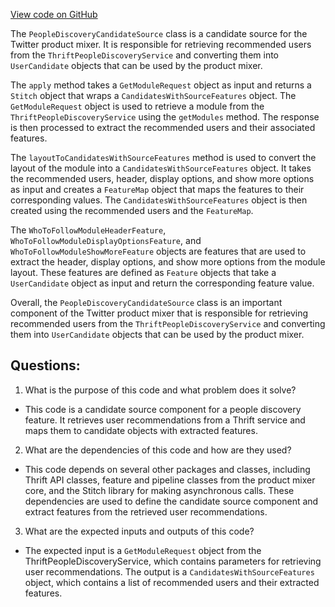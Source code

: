 [View code on GitHub](https://github.com/misbahsy/the-algorithm/product-mixer/component-library/src/main/scala/com/twitter/product_mixer/component_library/candidate_source/people_discovery/PeopleDiscoveryCandidateSource.scala)

The `PeopleDiscoveryCandidateSource` class is a candidate source for the Twitter product mixer. It is responsible for retrieving recommended users from the `ThriftPeopleDiscoveryService` and converting them into `UserCandidate` objects that can be used by the product mixer. 

The `apply` method takes a `GetModuleRequest` object as input and returns a `Stitch` object that wraps a `CandidatesWithSourceFeatures` object. The `GetModuleRequest` object is used to retrieve a module from the `ThriftPeopleDiscoveryService` using the `getModules` method. The response is then processed to extract the recommended users and their associated features. 

The `layoutToCandidatesWithSourceFeatures` method is used to convert the layout of the module into a `CandidatesWithSourceFeatures` object. It takes the recommended users, header, display options, and show more options as input and creates a `FeatureMap` object that maps the features to their corresponding values. The `CandidatesWithSourceFeatures` object is then created using the recommended users and the `FeatureMap`.

The `WhoToFollowModuleHeaderFeature`, `WhoToFollowModuleDisplayOptionsFeature`, and `WhoToFollowModuleShowMoreFeature` objects are features that are used to extract the header, display options, and show more options from the module layout. These features are defined as `Feature` objects that take a `UserCandidate` object as input and return the corresponding feature value.

Overall, the `PeopleDiscoveryCandidateSource` class is an important component of the Twitter product mixer that is responsible for retrieving recommended users from the `ThriftPeopleDiscoveryService` and converting them into `UserCandidate` objects that can be used by the product mixer.
## Questions: 
 1. What is the purpose of this code and what problem does it solve?
- This code is a candidate source component for a people discovery feature. It retrieves user recommendations from a Thrift service and maps them to candidate objects with extracted features.

2. What are the dependencies of this code and how are they used?
- This code depends on several other packages and classes, including Thrift API classes, feature and pipeline classes from the product mixer core, and the Stitch library for making asynchronous calls. These dependencies are used to define the candidate source component and extract features from the retrieved user recommendations.

3. What are the expected inputs and outputs of this code?
- The expected input is a `GetModuleRequest` object from the ThriftPeopleDiscoveryService, which contains parameters for retrieving user recommendations. The output is a `CandidatesWithSourceFeatures` object, which contains a list of recommended users and their extracted features.